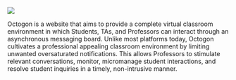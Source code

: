 <img src = "gifs/ezgif.com-gif-maker_large_edit.gif"><br>

Octogon is a website that aims to provide a complete virtual classroom environment in which Students, TAs, and Professors can interact through an asynchronous messaging board. Unlike most platforms today, Octogon cultivates a professional appealing classroom environment by limiting unwanted oversaturated notifications. This allows Professors to stimulate relevant conversations, monitor, micromanage student interactions, and resolve student inquiries in a timely, non-intrusive manner.
